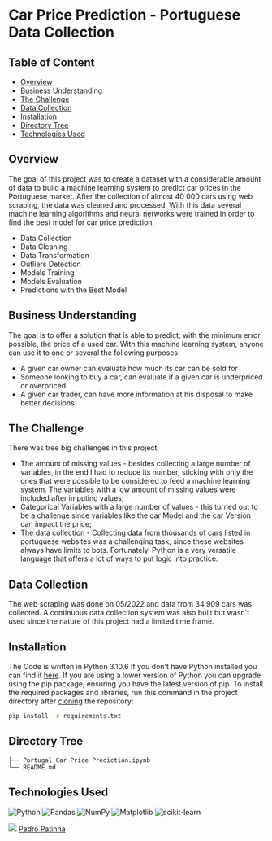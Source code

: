 # Car Price Prediction - Portuguese Data Collection

## Table of Content
  * [Overview](#Overview)
  * [Business Understanding](#Business-Understanding)
  * [The Challenge](#The-Challenge)
  * [Data Collection](#Data-Collection)
  * [Installation](#Installation)
  * [Directory Tree](#Directory-Tree)
  * [Technologies Used](#technologies-used)

## Overview
The goal of this project was to create a dataset with a considerable amount of data to build a machine learning system to predict car prices in the Portuguese market.
After the collection of almost 40 000 cars using web scraping, the data was cleaned and processed. With this data several machine learning algorithms and neural networks were trained in order to find the best model for car price prediction.
* Data Collection
* Data Cleaning
* Data Transformation
* Outliers Detection
* Models Training
* Models Evaluation
* Predictions with the Best Model

## Business Understanding
The goal is to offer a solution that is able to predict, with the minimum error possible, the price of a used car.
With this machine learning system, anyone can use it to one or several the following purposes:
* A given car owner can evaluate how much its car can be sold for
* Someone looking to buy a car, can evaluate if a given car is underpriced or overpriced
* A given car trader, can have more information at his disposal to make better decisions

## The Challenge
There was tree big challenges in this project:
* The amount of missing values - besides collecting a large number of variables, in the end I had to reduce its number, sticking with only the ones that were possible to be considered to feed a machine learning system. The variables with a low amount of missing values were included after imputing values;
* Categorical Variables with a large number of values - this turned out to be a challenge since variables like the car Model and the car Version can impact the price;
* The data collection - Collecting data from thousands of cars listed in portuguese websites was a challenging task, since these websites always have limits to bots. Fortunately, Python is a very versatile language that offers a lot of ways to put logic into practice.

## Data Collection
The web scraping was done on 05/2022 and data from 34 909 cars was collected. A continuous data collection system was also built but wasn't used since the nature of this project had a limited time frame.

## Installation
The Code is written in Python 3.10.6 If you don't have Python installed you can find it [here](https://www.python.org/downloads/). If you are using a lower version of Python you can upgrade using the pip package, ensuring you have the latest version of pip. To install the required packages and libraries, run this command in the project directory after [cloning](https://www.howtogeek.com/451360/how-to-clone-a-github-repository/) the repository:
```bash
pip install -r requirements.txt
```

## Directory Tree 
```
├── Portugal Car Price Prediction.ipynb
└── README.md
```

## Technologies Used

![Python](https://img.shields.io/badge/python-3670A0?style=for-the-badge&logo=python&logoColor=ffdd54) ![Pandas](https://img.shields.io/badge/pandas-%23150458.svg?style=for-the-badge&logo=pandas&logoColor=white) ![NumPy](https://img.shields.io/badge/numpy-%23013243.svg?style=for-the-badge&logo=numpy&logoColor=white) ![Matplotlib](https://img.shields.io/badge/Matplotlib-%23ffffff.svg?style=for-the-badge&logo=Matplotlib&logoColor=black) ![scikit-learn](https://img.shields.io/badge/scikit--learn-%23F7931E.svg?style=for-the-badge&logo=scikit-learn&logoColor=white)


<img src="https://img.icons8.com/color/30/000000/linkedin.png"/> [Pedro Patinha](https://www.linkedin.com/in/pedromaiapatinha/)
